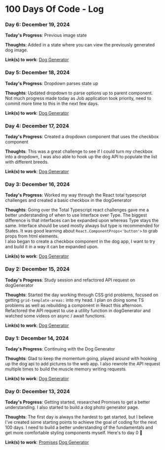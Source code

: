 # 100 Days Of Code - Log

### Day 6: December 19, 2024

**Today's Progress**: Previous image state

**Thoughts**: Added in a state where you can view the previously generated dog image.

**Link(s) to work**: [Dog Generator](https://github.com/charlehs/dogGenerator)

### Day 5: December 18, 2024

**Today's Progress**: Dropdown parses state up

**Thoughts**: Updated dropdown to parse options up to parent component. Not much progress made today as Job application took priority, need to commit more time to this in the next few days.

**Link(s) to work**: [Dog Generator](https://github.com/charlehs/dogGenerator)

### Day 4: December 17, 2024

**Today's Progress**: Created a dropdown component that uses the checkbox component

**Thoughts**: This was a great challenge to see if I could turn my checkbox into a dropdown, I was also able to hook up the dog API to populate the list with different breeds.

**Link(s) to work**: [Dog Generator](https://github.com/charlehs/dogGenerator)

### Day 3: December 16, 2024

**Today's Progress**: Worked my way through the React total typescript challenges and created a basic checkbox in the dogGenerator

**Thoughts**: Going over the Total Typescript react challenges gave me a better understanding of when to use Interface over Type. The biggest difference is that interfaces can be expanded upon whereas Type stays the same. Interface should be used mostly always but type is recommended for States. It was good learning about `React.ComponentProps<'button'>` to grab props from html elements.
<br/>
I also began to create a checkbox component in the dog app, I want to try and build it in a way it can be expanded upon.

**Link(s) to work**: [Dog Generator](https://github.com/charlehs/dogGenerator)

### Day 2: December 15, 2024

**Today's Progress**: Study session and refactored API request on dogGenerator

**Thoughts**: Started the day working through CSS grid problems, focused on getting `grid-template-areas:` into my head. I plan on doing some TS problems as well as rebuilding a component in React this afternoon.
<br/>
Refactored the API request to use a utility function in dogGenerator and watched some videos on async / await functions.

**Link(s) to work**: [Dog Generator](https://github.com/charlehs/dogGenerator)

### Day 1: December 14, 2024

**Today's Progress**: Continuing with the Dog Generator

**Thoughts**: Glad to keep the momentum going, played around with hooking up the dog api to add pictures to the web app. I also rewrote the API request multiple times to build the muscle memory writing requests.

**Link(s) to work**: [Dog Generator](https://github.com/charlehs/dogGenerator)

### Day 0: December 13, 2024

**Today's Progress**: Getting started, researched Promises to get a better understanding. I also started to build a dog photo generator page.

**Thoughts**: The first day is always the hardest to get started, but I believe I've created some starting points to achieve the goal of coding for the next 100 days.
I need to build a better understanding of the fundamentals and get more comfortable styling components myself. Here's to day 0 🍻

**Link(s) to work**: [Promises](https://github.com/charlehs/Fundamentals/blob/main/script.js) [Dog Generator](https://github.com/charlehs/dogGenerator)
